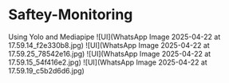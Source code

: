 # Saftey-Monitoring
Using Yolo and Mediapipe
![UI](WhatsApp Image 2025-04-22 at 17.59.14_f2e330b8.jpg)
![UI](WhatsApp Image 2025-04-22 at 17.59.25_78542e16.jpg)
![UI](WhatsApp Image 2025-04-22 at 17.59.15_54f416e2.jpg)
![UI](WhatsApp Image 2025-04-22 at 17.59.19_c5b2d6d6.jpg)
